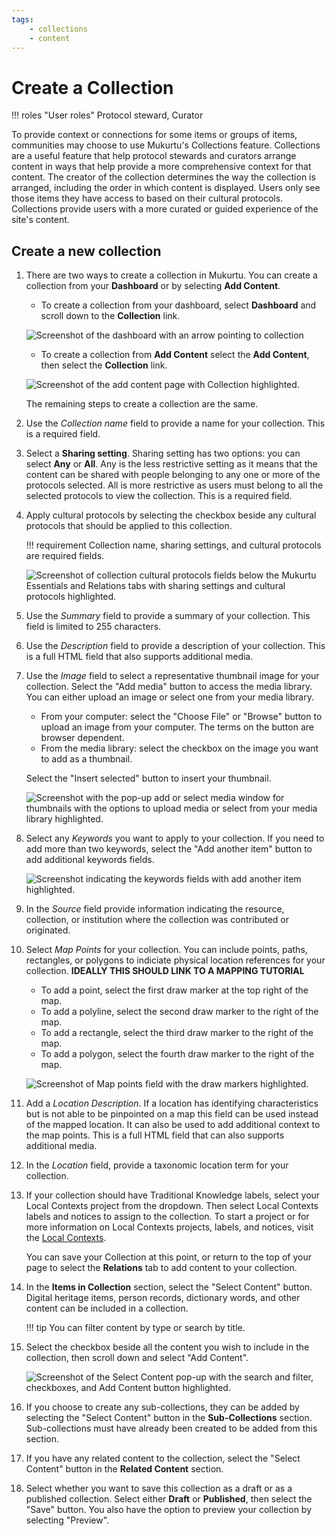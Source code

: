 ```yaml
---
tags: 
    - collections
    - content
---
```

# Create a Collection

!!! roles "User roles" 
    Protocol steward, Curator

To provide context or connections for some items or groups of items, communities may choose to use Mukurtu's Collections feature. Collections are a useful feature that help protocol stewards and curators arrange content in ways that help provide a more comprehensive context for that content. The creator of the collection determines the way the collection is arranged, including the order in which content is displayed. Users only see those items they have access to based on their cultural protocols. Collections provide users with a more curated or guided experience of the site's content. 

## Create a new collection 

1. There are two ways to create a collection in Mukurtu. You can create a collection from your **Dashboard** or by selecting **Add Content**.
    
    - To create a collection from your dashboard, select **Dashboard** and scroll down to the **Collection** link. 

    ![Screenshot of the dashboard with an arrow pointing to collection](../_embeds/collections_how_to1.png)

    - To create a collection from **Add Content** select the **Add Content**, then select the **Collection** link.

    ![Screenshot of the add content page with Collection highlighted.](../_embeds/collections_how_to8.png)

    The remaining steps to create a collection are the same.

2. Use the *Collection name* field to provide a name for your collection. This is a required field.
3. Select a **Sharing setting**. Sharing setting has two options: you can select **Any** or **All**. Any is the less restrictive setting as it means that the content can be shared with people belonging to any one or more of the protocols selected. All is more restrictive as users must belong to all the selected protocols to view the collection. This is a required field.
4. Apply cultural protocols by selecting the checkbox beside any cultural protocols that should be applied to this collection. 
    
    !!! requirement
        Collection name, sharing settings, and cultural protocols are required fields.

    ![Screenshot of collection cultural protocols fields below the Mukurtu Essentials and Relations tabs with sharing settings and cultural protocols highlighted.](../_embeds/collections_how_to2.png)

5. Use the *Summary* field to provide a summary of your collection. This field is limited to 255 characters. 
6. Use the *Description* field to provide a description of your collection. This is a full HTML field that also supports additional media.
7. Use the *Image* field to select a representative thumbnail image for your collection. Select the "Add media" button to access the media library. You can either upload an image or select one from your media library.
    - From your computer: select the "Choose File" or "Browse" button to upload an image from your computer. The terms on the button are browser dependent. 
    - From the media library: select the checkbox on the image you want to add as a thumbnail. 

    Select the "Insert selected" button to insert your thumbnail.
   
    ![Screenshot with the pop-up add or select media window for thumbnails with the options to upload media or select from your media library highlighted.](../_embeds/collections_how_to3.png)

8. Select any *Keywords* you want to apply to your collection. If you need to add more than two keywords, select the "Add another item" button to add additional keywords fields.

    ![Screenshot indicating the keywords fields with add another item highlighted.](../_embeds/collections_how_to4.png)

9. In the *Source* field provide information indicating the resource, collection, or institution where the collection was contributed or originated.  
10. Select *Map Points* for your collection. You can include points, paths, rectangles, or polygons to indiciate physical location references for your collection. **IDEALLY THIS SHOULD LINK TO A MAPPING TUTORIAL**
    - To add a point, select the first draw marker at the top right of the map. 
    - To add a polyline, select the second draw marker to the right of the map.
    - To add a rectangle, select the third draw marker to the right of the map.
    - To add a polygon, select the fourth draw marker to the right of the map. 

    ![Screenshot of Map points field with the draw markers highlighted.](../_embeds/collections_how_to5.png)

11. Add a *Location Description*. If a location has identifying characteristics but is not able to be pinpointed on a map this field can be used instead of the mapped location. It can also be used to add additional context to the map points. This is a full HTML field that can also supports additional media.
12. In the *Location* field, provide a taxonomic location term for your collection.
13. If your collection should have Traditional Knowledge labels, select your Local Contexts project from the dropdown. Then select Local Contexts labels and notices to assign to the collection. To start a project or for more information on Local Contexts projects, labels, and notices, visit the [Local Contexts](https://localcontexts.org/).
    
    You can save your Collection at this point, or return to the top of your page to select the **Relations** tab to add content to your collection.

14. In the **Items in Collection** section, select the "Select Content" button. Digital heritage items, person records, dictionary words, and other content can be included in a collection. 

    !!! tip 
        You can filter content by type or search by title.

15. Select the checkbox beside all the content you wish to include in the collection, then scroll down and select "Add Content".

    ![Screenshot of the Select Content pop-up with the search and filter, checkboxes, and Add Content button highlighted.](../_embeds/collections_how_to7.png)

16. If you choose to create any sub-collections, they can be added by selecting the "Select Content" button in the **Sub-Collections** section. Sub-collections must have already been created to be added from this section.
17. If you have any related content to the collection, select the "Select Content" button in the **Related Content** section.
18. Select whether you want to save this collection as a draft or as a published collection. Select either **Draft** or **Published**, then select the "Save" button. You also have the option to preview your collection by selecting "Preview".